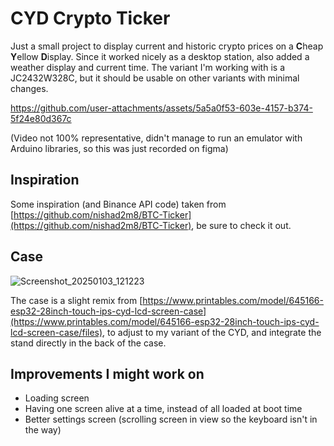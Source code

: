 # CYD Crypto Ticker

Just a small project to display current and historic crypto prices on a **C**heap **Y**ellow **D**isplay.
Since it worked nicely as a desktop station, also added a weather display and current time.
The variant I'm working with is a JC2432W328C, but it should be usable on other variants with minimal changes.

https://github.com/user-attachments/assets/5a5a0f53-603e-4157-b374-5f24e80d367c

(Video not 100% representative, didn't manage to run an emulator with Arduino libraries, so this was just recorded on figma)

## Inspiration

Some inspiration (and Binance API code) taken from [https://github.com/nishad2m8/BTC-Ticker](https://github.com/nishad2m8/BTC-Ticker), be sure to check it out.

## Case
![Screenshot_20250103_121223](https://github.com/user-attachments/assets/deb33430-7cb8-426e-a9d8-ab88f5330d6b)

The case is a slight remix from [https://www.printables.com/model/645166-esp32-28inch-touch-ips-cyd-lcd-screen-case](https://www.printables.com/model/645166-esp32-28inch-touch-ips-cyd-lcd-screen-case/files), to adjust to my variant of the CYD, and integrate the stand directly in the back of the case.


## Improvements I might work on

- Loading screen
- Having one screen alive at a time, instead of all loaded at boot time
- Better settings screen (scrolling screen in view so the keyboard isn't in the way)
